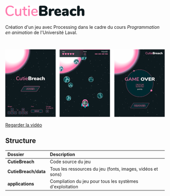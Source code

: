 <h1>
   <img alt="CutieBreach" width="250px" src="https://github.com/raphpare/CutieBreach/blob/master/images/logo-fonce.png?raw=true">
</h1>

Création d'un jeu avec Processing dans le cadre du cours *Programmation en animation* de l'Université Laval.

<br>

[![Regarder la vidéo](https://github.com/raphpare/CutieBreach/blob/master/images/ecrans.png?raw=true)](https://www.youtube.com/watch?v=PZlnefUOGr8)

[Regarder la vidéo](https://www.youtube.com/watch?v=PZlnefUOGr8)

## Structure
| Dossier |  Description |
|:---|:---|
| **CutieBreach** | Code source du jeu |
| **CutieBreach/data** | Tous les ressources du jeu (fonts, images, vidéos et sons) |
| **applications** | Compliation du jeu pour tous les systèmes d'exploitation |
